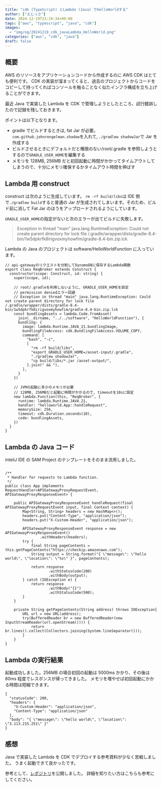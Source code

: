 ```yaml
---
title: "cdk (TypeScript) とLambda (Java) でHelloWorldする"
author: ["えじっさ"]
date: 2024-12-19T23:19:34+09:00
tags: ["aws", "typescript", "java", "cdk"]
images:
  - "img/og/20241219_cdk_javaLambda_HelloWorld.png"
categories: ["aws", "cdk", "java"]
draft: false
---
```


## 概要

AWS のリソースをアプリケーションコードから作成するのに AWS CDK はとても便利です。
CDK の実装が溜まってくると、過去のプロジェクトからコードをコピーして持ってくればコンソールを触ることなく似たインフラ構成を立ち上げることができます。

最近 Java で実装した Lambda を CDK で管理しようとしたところ、試行錯誤したので記録を残しておきます。

ポイントは以下となります。

- gradle でビルドするときは, fat Jar が必要。`com.github.johnrengelman.shadow`を入れて, `./gradlew shadowJar`で Jar を作成する
- ビルドさせるときにデフォルトだと権限のない/root/.gradle を参照しようとするので`GRADLE_USER_HOME`を編集する
- メモリを 128MB, 256MB だと初回起動に時間がかかってタイムアウトしてしまうので、十分にメモリ確保するかタイムアウト時間を伸ばす

## Lambda 用 construct

construct は次のように生成しています。
`rm -rf build/libs`は IDE 側で`./gradlew build`すると普通の Jar が生成されてしまいます。そのため、ビルド前に消して Fat Jar のほうをアップロードされるようにしています。

`GRADLE_USER_HOME`の指定がないと次のエラーが出てビルドに失敗します。

> Exception in thread "main" java.lang.RuntimeException: Could not create parent directory for lock file /.gradle/wrapper/dists/gradle-8.4-bin/1w5dpkrfk8irigvoxmyhowfim/gradle-8.4-bin.zip.lck

Lambda の Java のプロジェクトは software/HelloWorldFunction に入っています。

```=typescript
// api-gatewayのリクエストを分割してDynamoDBに保存するLambda関数
export class ReqBroker extends Construct {
  constructor(scope: Construct, id: string) {
    super(scope, id);

    // root/.gradleを利用しないように, GRADLE_USER_HOMEを設定
    // permission deniedエラー回避
    // Exception in thread "main" java.lang.RuntimeException: Could not create parent directory for lock file /.gradle/wrapper/dists/gradle-8.4-bin/1w5dpkrfk8irigvoxmyhowfim/gradle-8.4-bin.zip.lck
    const bundlingAssets = lambda.Code.fromAsset(
      join(__dirname, "../../software", "HelloWorldFunction"), {
      bundling: {
        image: lambda.Runtime.JAVA_21.bundlingImage,
        bundlingFileAccess: cdk.BundlingFileAccess.VOLUME_COPY,
        command: [
          "bash", "-c",
          [
            "rm -rf build/libs",
            "export GRADLE_USER_HOME=/asset-input/.gradle",
            "./gradlew shadowJar",
            "cp build/libs/*.jar /asset-output/",
          ].join(" && "),
        ],
      }
    })

    // JVMの起動に多少のメモリが必要
    // 128MB, 256MBだと起動に時間がかかるので, timeoutを10sに設定
    new lambda.Function(this, "ReqBroker", {
      runtime: lambda.Runtime.JAVA_21,
      handler: "helloworld.App::handleRequest",
      memorySize: 256,
      timeout: cdk.Duration.seconds(10),
      code: bundlingAssets,
    })
  }
}
```

## Lambda の Java コード

inteliJ IDE の SAM Project のテンプレートをそのまま流用しました。

```=java

/**
 * Handler for requests to Lambda function.
 */
public class App implements RequestHandler<APIGatewayProxyRequestEvent, APIGatewayProxyResponseEvent> {

    public APIGatewayProxyResponseEvent handleRequest(final APIGatewayProxyRequestEvent input, final Context context) {
        Map<String, String> headers = new HashMap<>();
        headers.put("Content-Type", "application/json");
        headers.put("X-Custom-Header", "application/json");

        APIGatewayProxyResponseEvent response = new APIGatewayProxyResponseEvent()
                .withHeaders(headers);
        try {
            final String pageContents = this.getPageContents("https://checkip.amazonaws.com");
            String output = String.format("{ \"message\": \"hello world\", \"location\": \"%s\" }", pageContents);

            return response
                    .withStatusCode(200)
                    .withBody(output);
        } catch (IOException e) {
            return response
                    .withBody("{}")
                    .withStatusCode(500);
        }
    }

    private String getPageContents(String address) throws IOException{
        URL url = new URL(address);
        try(BufferedReader br = new BufferedReader(new InputStreamReader(url.openStream()))) {
            return br.lines().collect(Collectors.joining(System.lineSeparator()));
        }
    }
}

```

## Lambda の実行結果

起動成功しました。256MB の場合初回の起動は 5000ms かかり、その後は 80ms 程度でレスポンスが帰ってきました。
メモリを増やせば初回起動にかかる時間は短縮できます。

```
{
  "statusCode": 200,
  "headers": {
    "X-Custom-Header": "application/json",
    "Content-Type": "application/json"
  },
  "body": "{ \"message\": \"hello world\", \"location\": \"3.113.215.251\" }"
}
```

## 感想

Java で実装した Lambda を CDK でデプロイする参考資料が少なく苦戦しました。
うまく起動できて良かったです。

参考として、[レポジトリ](https://github.com/edge2992/lambdaBroker/tree/helloWorldLambda)を公開しました。
詳細を知りたい方はこちらも参考にしてください。

